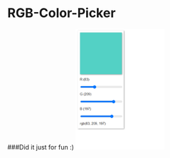 # RGB-Color-Picker
###Did it just for fun :)
<img src="/assets/Screenshot.png" alt="Screenshot" width="200">
